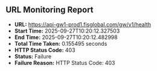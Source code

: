 ## URL Monitoring Report

- **URL:** https://api-gw1-prod1.fisglobal.com/gw/v1/health
- **Start Time:** 2025-09-27T10:20:12.327503
- **End Time:** 2025-09-27T10:20:12.482998
- **Total Time Taken:** 0.155495 seconds
- **HTTP Status Code:** 403
- **Status:** Failure
- **Failure Reason:** HTTP Status Code: 403
